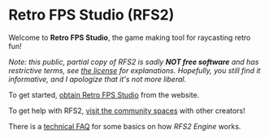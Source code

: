 
Retro FPS Studio (RFS2)
=======================

Welcome to **Retro FPS Studio**, the game making tool for
raycasting retro fun!

*Note: this public, partial copy of RFS2 is sadly
**NOT free software** and has restrictive terms,
see [the license](LICENSE.md) for explanations.
Hopefully, you still find it informative, and I apologize
that it's not more liberal.*

To get started, [obtain Retro FPS Studio](
    https://rfs.horse64.org/get) from the website.

To get help with RFS2, [visit the community spaces](
    https://rfs.horse64.org/#community) with other creators!

There is a [technical FAQ](https://rfs.horse64.org/engine_faq) for some
basics on how *RFS2 Engine* works.

